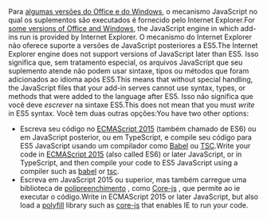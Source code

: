 <span data-ttu-id="2a0b2-101">Para [algumas versões do Office e do Windows](../concepts/browsers-used-by-office-web-add-ins.md), o mecanismo JavaScript no qual os suplementos são executados é fornecido pelo Internet Explorer.</span><span class="sxs-lookup"><span data-stu-id="2a0b2-101">For [some versions of Office and Windows](../concepts/browsers-used-by-office-web-add-ins.md), the JavaScript engine in which add-ins run is provided by Internet Explorer.</span></span> <span data-ttu-id="2a0b2-102">O mecanismo do Internet Explorer não oferece suporte a versões de JavaScript posteriores a ES5.</span><span class="sxs-lookup"><span data-stu-id="2a0b2-102">The Internet Explorer engine does not support versions of JavaScript later than ES5.</span></span> <span data-ttu-id="2a0b2-103">Isso significa que, sem tratamento especial, os arquivos JavaScript que seu suplemento atende não podem usar sintaxe, tipos ou métodos que foram adicionados ao idioma após ES5.</span><span class="sxs-lookup"><span data-stu-id="2a0b2-103">This means that without special handling, the JavaScript files that your add-in serves cannot use syntax, types, or methods that were added to the language after ES5.</span></span> <span data-ttu-id="2a0b2-104">Isso não significa que você deve *escrever* na sintaxe ES5.</span><span class="sxs-lookup"><span data-stu-id="2a0b2-104">This does not mean that you must *write* in ES5 syntax.</span></span> <span data-ttu-id="2a0b2-105">Você tem duas outras opções:</span><span class="sxs-lookup"><span data-stu-id="2a0b2-105">You have two other options:</span></span>

- <span data-ttu-id="2a0b2-106">Escreva seu código no [ECMAScript 2015](https://www.w3schools.com/Js/js_es6.asp) (também chamado de ES6) ou em JavaScript posterior, ou em TypeScript, e compile seu código para ES5 JavaScript usando um compilador como [Babel](https://babeljs.io/) ou [TSC](https://www.typescriptlang.org/index.html).</span><span class="sxs-lookup"><span data-stu-id="2a0b2-106">Write your code in [ECMAScript 2015](https://www.w3schools.com/Js/js_es6.asp) (also called ES6) or later JavaScript, or in TypeScript, and then compile your code to ES5 JavaScript using a compiler such as [babel](https://babeljs.io/) or [tsc](https://www.typescriptlang.org/index.html).</span></span>
- <span data-ttu-id="2a0b2-107">Escreva em JavaScript 2015 ou superior, mas também carregue uma biblioteca de [polipreenchimento](https://wikipedia.org/wiki/Polyfill_(programming)) , como [Core-js](https://github.com/zloirock/core-js) , que permite ao ie executar o código.</span><span class="sxs-lookup"><span data-stu-id="2a0b2-107">Write in ECMAScript 2015 or later JavaScript, but also load a [polyfill](https://wikipedia.org/wiki/Polyfill_(programming)) library such as [core-js](https://github.com/zloirock/core-js) that enables IE to run your code.</span></span>
